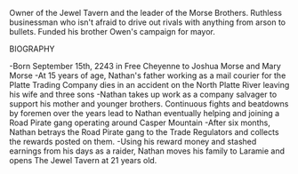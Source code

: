 Owner of the Jewel Tavern and the leader of the Morse Brothers. Ruthless businessman who isn't afraid to drive out rivals with anything from arson to bullets. Funded his brother Owen's campaign for mayor. 

BIOGRAPHY

-Born September 15th, 2243 in Free Cheyenne to Joshua Morse and Mary Morse
-At 15 years of age, Nathan's father working as a mail courier for the Platte Trading Company dies in an accident on the North Platte River leaving his wife and three sons
-Nathan takes up work as a company salvager to support his mother and younger brothers. Continuous fights and beatdowns by foremen over the years lead to Nathan eventually helping and joining a Road Pirate gang operating around Casper Mountain
-After six months, Nathan betrays the Road Pirate gang to the Trade Regulators and collects the rewards posted on them.
-Using his reward money and stashed earnings from his days as a raider, Nathan moves his family to Laramie and opens The Jewel Tavern at 21 years old. 
